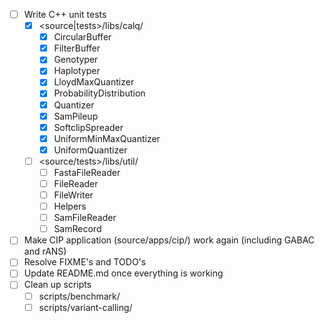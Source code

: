 - [ ] Write C++ unit tests
  - [x] <source|tests>/libs/calq/
    - [x] CircularBuffer
    - [x] FilterBuffer
    - [x] Genotyper
    - [x] Haplotyper
    - [x] LloydMaxQuantizer
    - [x] ProbabilityDistribution
    - [x] Quantizer
    - [x] SamPileup
    - [x] SoftclipSpreader
    - [x] UniformMinMaxQuantizer
    - [x] UniformQuantizer
  - [ ] <source/tests>/libs/util/
    - [ ] FastaFileReader
    - [ ] FileReader
    - [ ] FileWriter
    - [ ] Helpers
    - [ ] SamFileReader
    - [ ] SamRecord
- [ ] Make CIP application (source/apps/cip/) work again (including GABAC and rANS)
- [ ] Resolve FIXME's and TODO's
- [ ] Update README.md once everything is working
- [ ] Clean up scripts
  - [ ] scripts/benchmark/
  - [ ] scripts/variant-calling/
